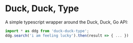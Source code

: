 # Duck, Duck, Type

A simple typescript wrapper around the Duck, Duck, Go API:

````js
import * as ddg from 'duck-duck-type';
ddg.search('i am feeling lucky').then(result => { ... })
````